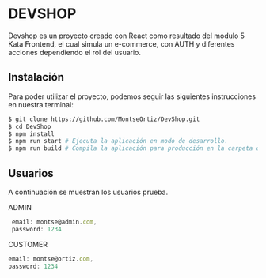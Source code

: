 # DEVSHOP

Devshop es un proyecto creado con React como resultado del modulo 5 Kata Frontend, el cual simula un e-commerce, con AUTH y diferentes acciones dependiendo el rol del usuario.

## Instalación

Para poder utilizar el proyecto, podemos seguir las siguientes instrucciones en nuestra terminal:

```bash
$ git clone https://github.com/MontseOrtiz/DevShop.git
$ cd DevShop
$ npm install
$ npm run start # Ejecuta la aplicación en modo de desarrollo.
$ npm run build # Compila la aplicación para producción en la carpeta de compilación.
```

## Usuarios

A continuación se muestran los usuarios prueba.

ADMIN

```javascript
 email: montse@admin.com,
 password: 1234
```

CUSTOMER

```javascript
email: montse@ortiz.com,
password: 1234
```
